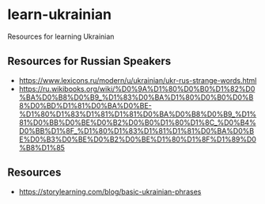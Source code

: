 # learn-ukrainian
Resources for learning Ukrainian

## Resources for Russian Speakers

- https://www.lexicons.ru/modern/u/ukrainian/ukr-rus-strange-words.html
- https://ru.wikibooks.org/wiki/%D0%9A%D1%80%D0%B0%D1%82%D0%BA%D0%B8%D0%B9_%D1%83%D0%BA%D1%80%D0%B0%D0%B8%D0%BD%D1%81%D0%BA%D0%BE-%D1%80%D1%83%D1%81%D1%81%D0%BA%D0%B8%D0%B9_%D1%81%D0%BB%D0%BE%D0%B2%D0%B0%D1%80%D1%8C_%D0%B4%D0%BB%D1%8F_%D1%80%D1%83%D1%81%D1%81%D0%BA%D0%BE%D0%B3%D0%BE%D0%B2%D0%BE%D1%80%D1%8F%D1%89%D0%B8%D1%85

## Resources

- https://storylearning.com/blog/basic-ukrainian-phrases
